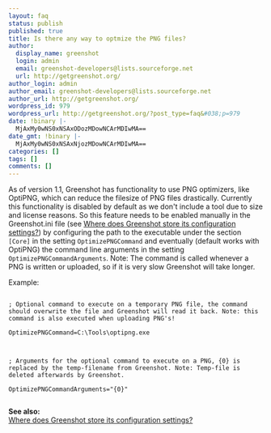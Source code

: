 ```yaml
---
layout: faq
status: publish
published: true
title: Is there any way to optmize the PNG files?
author:
  display_name: greenshot
  login: admin
  email: greenshot-developers@lists.sourceforge.net
  url: http://getgreenshot.org/
author_login: admin
author_email: greenshot-developers@lists.sourceforge.net
author_url: http://getgreenshot.org/
wordpress_id: 979
wordpress_url: http://getgreenshot.org/?post_type=faq&#038;p=979
date: !binary |-
  MjAxMy0wNS0xNSAxODozMDowNCArMDIwMA==
date_gmt: !binary |-
  MjAxMy0wNS0xNSAxNjozMDowNCArMDIwMA==
categories: []
tags: []
comments: []
---
```

<p>As of version 1.1, Greenshot has functionality to use PNG optimizers, like OptiPNG, which can reduce the filesize of PNG files drastically. Currently this functionality is disabled by default as we don't include a tool due to size and license reasons. So this feature needs to be enabled manually in the Greenshot.ini file (see <a href="/faq/where-does-greenshot-store-its-configuration-settings/">Where does Greenshot store its configuration settings?</a>) by configuring the path to the executable under the section <code>[Core]</code> in the setting <code>OptimizePNGCommand</code> and eventually (default works with OptiPNG) the command line arguments in the setting <code>OptimizePNGCommandArguments</code>. Note: The command is called whenever a PNG is written or uploaded, so if it is very slow Greenshot will take longer.</p>
<p>Example:<br />
<code><br />
; Optional command to execute on a temporary PNG file, the command should overwrite the file and Greenshot will read it back. Note: this command is also executed when uploading PNG's!<br />
OptimizePNGCommand=C:\Tools\optipng.exe</p>
<p>; Arguments for the optional command to execute on a PNG, {0} is replaced by the temp-filename from Greenshot. Note: Temp-file is deleted afterwards by Greenshot.<br />
OptimizePNGCommandArguments="{0}"<br />
</code></p>
<p><strong>See also:</strong><br />
<a href="/faq/where-does-greenshot-store-its-configuration-settings/">Where does Greenshot store its configuration settings?</a></p>
